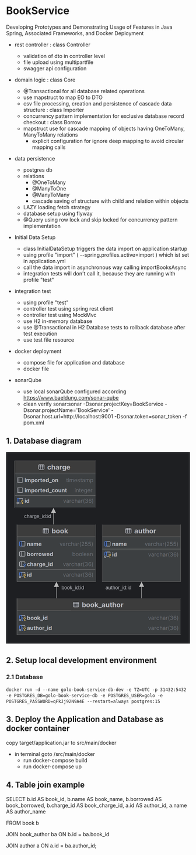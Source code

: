 # BookService

Developing Prototypes and Demonstrating Usage of Features in Java Spring, Associated Frameworks, and Docker Deployment

- rest controller : class Controller
  - validation of dto in controller level
  - file upload using multipartfile
  - swagger api configuration

- domain logic : class Core
  - @Transactional for all database related operations
  - use mapstruct to map EO to DTO
  - csv file processing, creation and persistence of cascade data structure   : class Importer
  - concurrency pattern implementation for exclusive database record checkout : class Borrow
  - mapstruct use for cascade mapping of objects having OneToMany, ManyToMany relations
    - explicit configuration for ignore deep mapping to avoid circular mapping calls

- data persistence
  - postgres db
  - relations
    - @OneToMany
    - @ManyToOne
    - @ManyToMany
    - cascade saving of structure with child and relation within objects
  - LAZY loading fetch strategy
  - database setup using flyway
  - @Query using row lock and skip locked for concurrency pattern implementation

- Initial Data Setup
  - class InitialDataSetup triggers the data import on application startup
  - using profile "import" ( --spring.profiles.active=import ) which ist set in application.yml
  - call the data import in asynchronous way calling importBooksAsync
  - integration tests will don't call it, because they are running with profile "test"

- integration test
  - using profile "test"
  - controller test using spring rest client
  - controller test using MockMvc
  - use H2 in-memory database
  - use @Transactional in H2 Database tests to rollback database after test execution
  - use test file resource

- docker deployment
  - compose file for application and database
  - docker file

- sonarQube
  - use local sonarQube configured according https://www.baeldung.com/sonar-qube
  - clean verify sonar:sonar -Dsonar.projectKey=BookService -Dsonar.projectName='BookService'
    -Dsonar.host.url=http://localhost:9001 -Dsonar.token=sonar_token -f pom.xml

## 1. Database diagram

![img_2.png](img_2.png)

## 2. Setup local development environment

### 2.1 Database

```
docker run -d --name golo-book-service-db-dev -e TZ=UTC -p 31432:5432 -e POSTGRES_DB=golo-book-service-db -e POSTGRES_USER=golo -e POSTGRES_PASSWORD=qFkJj92N9A4E --restart=always postgres:15

```

## 3. Deploy the Application and Database as docker container
copy target/application.jar to src/main/docker
- in terminal goto /src/main/docker
    - run docker-compose build
    - run docker-compose up

## 4. Table join example

SELECT
b.id AS book_id,
b.name AS book_name,
b.borrowed AS book_borrowed,
b.charge_id AS book_charge_id,
a.id AS author_id,
a.name AS author_name

FROM
book b

JOIN book_author ba ON b.id = ba.book_id

JOIN author a ON a.id = ba.author_id;